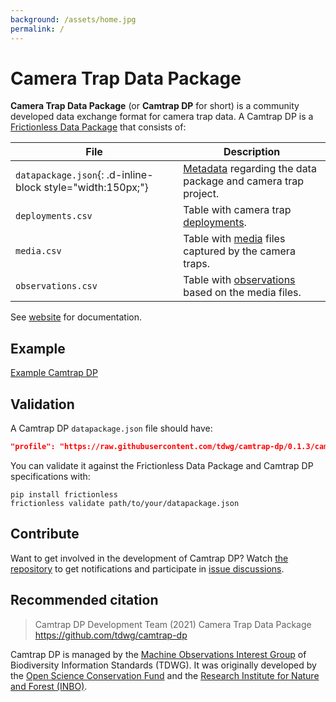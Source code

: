 ```yaml
---
background: /assets/home.jpg
permalink: /
---
```


# Camera Trap Data Package

**Camera Trap Data Package** (or **Camtrap DP** for short) is a community developed data exchange format for camera trap data. A Camtrap DP is a [Frictionless Data Package](https://specs.frictionlessdata.io/data-package/) that consists of:

File | Description
--- | ---
`datapackage.json`{: .d-inline-block style="width:150px;"} | [Metadata](https://tdwg.github.io/camtrap-dp/metadata/) regarding the data package and camera trap project.
`deployments.csv` | Table with camera trap [deployments](https://tdwg.github.io/camtrap-dp/data/#deployments).
`media.csv` | Table with [media](https://tdwg.github.io/camtrap-dp/data/#media) files captured by the camera traps.
`observations.csv` | Table with [observations](https://tdwg.github.io/camtrap-dp/data/#observations) based on the media files.

See [website](https://tdwg.github.io/camtrap-dp/) for documentation.

## Example

[Example Camtrap DP](https://github.com/tdwg/dwc-for-biologging/tree/403f57db105982dc05b70f3cf66fd2b5591798db/derived/camtrap-dp/data/raw)

## Validation

A Camtrap DP `datapackage.json` file should have:

```json
"profile": "https://raw.githubusercontent.com/tdwg/camtrap-dp/0.1.3/camtrap-dp-profile.json"
```

You can validate it against the Frictionless Data Package and Camtrap DP specifications with:

```shell
pip install frictionless
frictionless validate path/to/your/datapackage.json
```

## Contribute

Want to get involved in the development of Camtrap DP? Watch [the repository](https://github.com/tdwg/camtrap-dp) to get notifications and participate in [issue discussions](https://github.com/tdwg/camtrap-dp/issues).

## Recommended citation

> Camtrap DP Development Team (2021) Camera Trap Data Package <https://github.com/tdwg/camtrap-dp>

Camtrap DP is managed by the [Machine Observations Interest Group](https://www.tdwg.org/community/mobs/) of Biodiversity Information Standards (TDWG). It was originally developed by the [Open Science Conservation Fund](https://os-conservation.org/) and the [Research Institute for Nature and Forest (INBO)](https://inbo.be/en).

